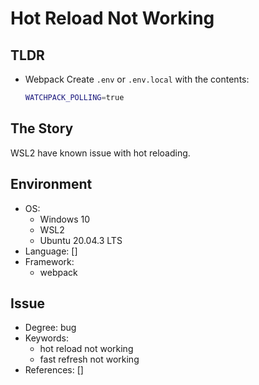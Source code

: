 # Hot Reload Not Working


## TLDR

- Webpack
    Create `.env` or `.env.local` with the contents:
    ```bash
    WATCHPACK_POLLING=true
    ```


## The Story

WSL2 have known issue with hot reloading.


## Environment
- OS:
    - Windows 10
    - WSL2
    - Ubuntu 20.04.3 LTS
- Language: []
- Framework:
    - webpack


## Issue
- Degree: bug
- Keywords:
    - hot reload not working
    - fast refresh not working
- References: []
